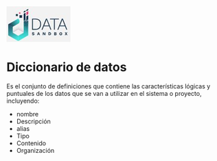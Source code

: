 <img src="/App/logdat.JPG" alt="My cool logo"/>

# Diccionario de datos

Es el conjunto de definiciones que contiene las características lógicas y puntuales de los datos
que se van a utilizar en el sistema  o proyecto, incluyendo: 
- nombre
- Descripción
- alias
- Tipo
- Contenido
- Organización

